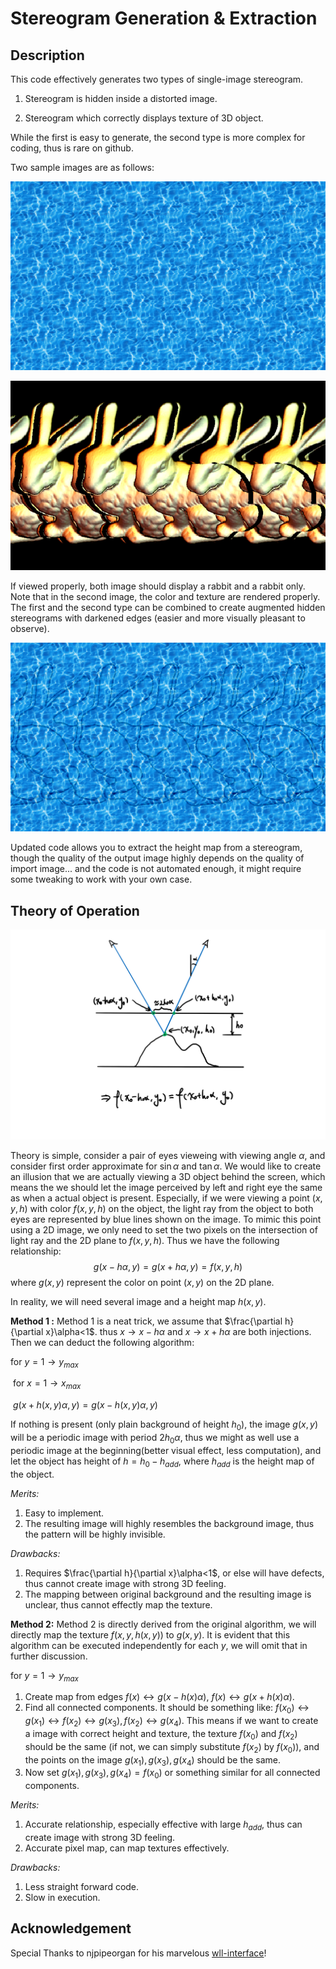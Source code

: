 # Stereogram Generation & Extraction

## Description

This code effectively generates two types of single-image stereogram.

1. Stereogram is hidden inside a distorted image.

2. Stereogram which correctly displays texture of 3D object.

While the first is easy to generate, the second type is more complex for coding, thus is rare on github.

Two sample images are as follows:

![type1](https://raw.githubusercontent.com/wjxway/image-storage/master/stereogram1.png)

![type2](https://raw.githubusercontent.com/wjxway/image-storage/master/stereogram2.png)

If viewed properly, both image should display a rabbit and a rabbit only. Note that in the second image, the color and texture are rendered properly. The first and the second type can be combined to create augmented hidden stereograms with darkened edges (easier and more visually pleasant to observe).

![combined](https://raw.githubusercontent.com/wjxway/image-storage/master/stereogram3.png)

Updated code allows you to extract the height map from a stereogram, though the quality of the output image highly depends on the quality of import image... and the code is not automated enough, it might require some tweaking to work with your own case.

## Theory of Operation

![combined](https://raw.githubusercontent.com/wjxway/image-storage/master/stereogramillus.png)

Theory is simple, consider a pair of eyes vieweing with viewing angle $\alpha$, and consider first order approximate for $\sin\alpha$ and $\tan\alpha$. We would like to create an illusion that we are actually viewing a 3D object behind the screen, which means the we should let the image perceived by left and right eye the same as when a actual object is present. Especially, if we were viewing a point $(x,y,h)$ with color $f(x,y,h)$ on the object, the light ray from the object to both eyes are represented by blue lines shown on the image. To mimic this point using a 2D image, we only need to set the two pixels on the intersection of light ray and the 2D plane to $f(x,y,h)$. Thus we have the following relationship:
$$
g(x-h\alpha,y)=g(x+h\alpha,y)=f(x,y,h)
$$
where $g(x,y)$ represent the color on point $(x,y)$ on the 2D plane.



In reality, we will need several image and a height map $h(x,y)$.

**Method 1 :** Method 1 is a neat trick, we assume that $\frac{\partial h}{\partial x}\alpha<1$. thus $x\to x-h\alpha$ and $x\to x+h\alpha$ are both injections. Then we can deduct the following algorithm:

for $y=1\to y_{max}$

​	for $x=1\to x_{max}$

​		$g(x+h(x,y) \alpha,y)=g(x-h(x,y)\alpha,y)$

If nothing is present (only plain background of height $h_0$), the image $g(x,y)$ will be a periodic image with period $2h_0\alpha$, thus we might as well use a periodic image at the beginning(better visual effect, less computation), and let the object has height of $h=h_0-h_{add}$, where $h_{add}$ is the height map of the object.

*Merits:*

1. Easy to implement.
2. The resulting image will highly resembles the background image, thus the pattern will be highly invisible.

*Drawbacks:*

1. Requires $\frac{\partial h}{\partial x}\alpha<1$, or else will have defects, thus cannot create image with strong 3D feeling.
2. The mapping between original background and the resulting image is unclear, thus cannot effectly map the texture.



**Method 2:** Method 2 is directly derived from the original algorithm, we will directly map the texture $f(x,y,h(x,y))$ to $g(x,y)$. It is evident that this algorithm can be executed independently for each $y$, we will omit that in further discussion.

for $y=1\to y_{max}$

1. Create map from edges $f(x)\leftrightarrow g(x-h(x)\alpha)$, $f(x)\leftrightarrow g(x+h(x)\alpha)$.
2. Find all connected components. It should be something like: $f(x_0)\leftrightarrow g(x_1)\leftrightarrow f(x_2)\leftrightarrow g(x_3), f(x_2)\leftrightarrow g(x_4)$. This means if we want to create a image with correct height and texture, the texture $f(x_0)$ and $f(x_2)$ should be the same (if not, we can simply substitute $f(x_2)$ by $f(x_0)$), and the points on the image $g(x_1), g(x_3),g(x_4)$ should be the same.
3.  Now set $g(x_1), g(x_3),g(x_4)=f(x_0)$ or something similar for all connected components.

*Merits:*

1. Accurate relationship, especially effective with large $h_{add}$, thus can create image with strong 3D feeling.
2. Accurate pixel map, can map textures effectively. 

*Drawbacks:*

1. Less straight forward code.
2. Slow in execution.

## Acknowledgement

Special Thanks to njpipeorgan for his marvelous [wll-interface](https://github.com/njpipeorgan/wll-interface)!
